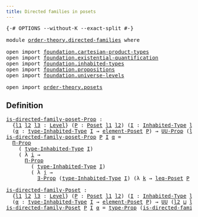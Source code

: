 ```yaml
---
title: Directed families in posets
---
```


<pre class="Agda"><a id="53" class="Symbol">{-#</a> <a id="57" class="Keyword">OPTIONS</a> <a id="65" class="Pragma">--without-K</a> <a id="77" class="Pragma">--exact-split</a> <a id="91" class="Symbol">#-}</a>

<a id="96" class="Keyword">module</a> <a id="103" href="order-theory.directed-families.html" class="Module">order-theory.directed-families</a> <a id="134" class="Keyword">where</a>

<a id="141" class="Keyword">open</a> <a id="146" class="Keyword">import</a> <a id="153" href="foundation.cartesian-product-types.html" class="Module">foundation.cartesian-product-types</a>
<a id="188" class="Keyword">open</a> <a id="193" class="Keyword">import</a> <a id="200" href="foundation.existential-quantification.html" class="Module">foundation.existential-quantification</a>
<a id="238" class="Keyword">open</a> <a id="243" class="Keyword">import</a> <a id="250" href="foundation.inhabited-types.html" class="Module">foundation.inhabited-types</a>
<a id="277" class="Keyword">open</a> <a id="282" class="Keyword">import</a> <a id="289" href="foundation.propositions.html" class="Module">foundation.propositions</a>
<a id="313" class="Keyword">open</a> <a id="318" class="Keyword">import</a> <a id="325" href="foundation.universe-levels.html" class="Module">foundation.universe-levels</a>

<a id="353" class="Keyword">open</a> <a id="358" class="Keyword">import</a> <a id="365" href="order-theory.posets.html" class="Module">order-theory.posets</a>
</pre>
## Definition

<pre class="Agda"><a id="is-directed-family-poset-Prop"></a><a id="413" href="order-theory.directed-families.html#413" class="Function">is-directed-family-poset-Prop</a> <a id="443" class="Symbol">:</a>
  <a id="447" class="Symbol">{</a><a id="448" href="order-theory.directed-families.html#448" class="Bound">l1</a> <a id="451" href="order-theory.directed-families.html#451" class="Bound">l2</a> <a id="454" href="order-theory.directed-families.html#454" class="Bound">l3</a> <a id="457" class="Symbol">:</a> <a id="459" href="Agda.Primitive.html#597" class="Postulate">Level</a><a id="464" class="Symbol">}</a> <a id="466" class="Symbol">(</a><a id="467" href="order-theory.directed-families.html#467" class="Bound">P</a> <a id="469" class="Symbol">:</a> <a id="471" href="order-theory.posets.html#731" class="Function">Poset</a> <a id="477" href="order-theory.directed-families.html#448" class="Bound">l1</a> <a id="480" href="order-theory.directed-families.html#451" class="Bound">l2</a><a id="482" class="Symbol">)</a> <a id="484" class="Symbol">(</a><a id="485" href="order-theory.directed-families.html#485" class="Bound">I</a> <a id="487" class="Symbol">:</a> <a id="489" href="foundation.inhabited-types.html#593" class="Function">Inhabited-Type</a> <a id="504" href="order-theory.directed-families.html#454" class="Bound">l3</a><a id="506" class="Symbol">)</a>
  <a id="510" class="Symbol">(</a><a id="511" href="order-theory.directed-families.html#511" class="Bound">α</a> <a id="513" class="Symbol">:</a> <a id="515" href="foundation.inhabited-types.html#735" class="Function">type-Inhabited-Type</a> <a id="535" href="order-theory.directed-families.html#485" class="Bound">I</a> <a id="537" class="Symbol">→</a> <a id="539" href="order-theory.posets.html#1145" class="Function">element-Poset</a> <a id="553" href="order-theory.directed-families.html#467" class="Bound">P</a><a id="554" class="Symbol">)</a> <a id="556" class="Symbol">→</a> <a id="558" href="foundation-core.propositions.html#1393" class="Function">UU-Prop</a> <a id="566" class="Symbol">(</a><a id="567" href="order-theory.directed-families.html#451" class="Bound">l2</a> <a id="570" href="Agda.Primitive.html#810" class="Primitive Operator">⊔</a> <a id="572" href="order-theory.directed-families.html#454" class="Bound">l3</a><a id="574" class="Symbol">)</a>
<a id="576" href="order-theory.directed-families.html#413" class="Function">is-directed-family-poset-Prop</a> <a id="606" href="order-theory.directed-families.html#606" class="Bound">P</a> <a id="608" href="order-theory.directed-families.html#608" class="Bound">I</a> <a id="610" href="order-theory.directed-families.html#610" class="Bound">α</a> <a id="612" class="Symbol">=</a>
  <a id="616" href="foundation-core.propositions.html#6694" class="Function">Π-Prop</a>
    <a id="627" class="Symbol">(</a> <a id="629" href="foundation.inhabited-types.html#735" class="Function">type-Inhabited-Type</a> <a id="649" href="order-theory.directed-families.html#608" class="Bound">I</a><a id="650" class="Symbol">)</a>
    <a id="656" class="Symbol">(</a> <a id="658" class="Symbol">λ</a> <a id="660" href="order-theory.directed-families.html#660" class="Bound">i</a> <a id="662" class="Symbol">→</a>
      <a id="670" href="foundation-core.propositions.html#6694" class="Function">Π-Prop</a>
        <a id="685" class="Symbol">(</a> <a id="687" href="foundation.inhabited-types.html#735" class="Function">type-Inhabited-Type</a> <a id="707" href="order-theory.directed-families.html#608" class="Bound">I</a><a id="708" class="Symbol">)</a>
        <a id="718" class="Symbol">(</a> <a id="720" class="Symbol">λ</a> <a id="722" href="order-theory.directed-families.html#722" class="Bound">j</a> <a id="724" class="Symbol">→</a>
          <a id="736" href="foundation.existential-quantification.html#1666" class="Function">∃-Prop</a> <a id="743" class="Symbol">(</a><a id="744" href="foundation.inhabited-types.html#735" class="Function">type-Inhabited-Type</a> <a id="764" href="order-theory.directed-families.html#608" class="Bound">I</a><a id="765" class="Symbol">)</a> <a id="767" class="Symbol">(λ</a> <a id="770" href="order-theory.directed-families.html#770" class="Bound">k</a> <a id="772" class="Symbol">→</a> <a id="774" href="order-theory.posets.html#1280" class="Function">leq-Poset</a> <a id="784" href="order-theory.directed-families.html#606" class="Bound">P</a> <a id="786" class="Symbol">(</a><a id="787" href="order-theory.directed-families.html#610" class="Bound">α</a> <a id="789" href="order-theory.directed-families.html#660" class="Bound">i</a><a id="790" class="Symbol">)</a> <a id="792" class="Symbol">(</a><a id="793" href="order-theory.directed-families.html#610" class="Bound">α</a> <a id="795" href="order-theory.directed-families.html#770" class="Bound">k</a><a id="796" class="Symbol">)</a> <a id="798" href="foundation-core.cartesian-product-types.html#590" class="Function Operator">×</a> <a id="800" href="order-theory.posets.html#1280" class="Function">leq-Poset</a> <a id="810" href="order-theory.directed-families.html#606" class="Bound">P</a> <a id="812" class="Symbol">(</a><a id="813" href="order-theory.directed-families.html#610" class="Bound">α</a> <a id="815" href="order-theory.directed-families.html#722" class="Bound">j</a><a id="816" class="Symbol">)</a> <a id="818" class="Symbol">(</a><a id="819" href="order-theory.directed-families.html#610" class="Bound">α</a> <a id="821" href="order-theory.directed-families.html#770" class="Bound">k</a><a id="822" class="Symbol">))))</a>

<a id="is-directed-family-Poset"></a><a id="828" href="order-theory.directed-families.html#828" class="Function">is-directed-family-Poset</a> <a id="853" class="Symbol">:</a>
  <a id="857" class="Symbol">{</a><a id="858" href="order-theory.directed-families.html#858" class="Bound">l1</a> <a id="861" href="order-theory.directed-families.html#861" class="Bound">l2</a> <a id="864" href="order-theory.directed-families.html#864" class="Bound">l3</a> <a id="867" class="Symbol">:</a> <a id="869" href="Agda.Primitive.html#597" class="Postulate">Level</a><a id="874" class="Symbol">}</a> <a id="876" class="Symbol">(</a><a id="877" href="order-theory.directed-families.html#877" class="Bound">P</a> <a id="879" class="Symbol">:</a> <a id="881" href="order-theory.posets.html#731" class="Function">Poset</a> <a id="887" href="order-theory.directed-families.html#858" class="Bound">l1</a> <a id="890" href="order-theory.directed-families.html#861" class="Bound">l2</a><a id="892" class="Symbol">)</a> <a id="894" class="Symbol">(</a><a id="895" href="order-theory.directed-families.html#895" class="Bound">I</a> <a id="897" class="Symbol">:</a> <a id="899" href="foundation.inhabited-types.html#593" class="Function">Inhabited-Type</a> <a id="914" href="order-theory.directed-families.html#864" class="Bound">l3</a><a id="916" class="Symbol">)</a>
  <a id="920" class="Symbol">(</a><a id="921" href="order-theory.directed-families.html#921" class="Bound">α</a> <a id="923" class="Symbol">:</a> <a id="925" href="foundation.inhabited-types.html#735" class="Function">type-Inhabited-Type</a> <a id="945" href="order-theory.directed-families.html#895" class="Bound">I</a> <a id="947" class="Symbol">→</a> <a id="949" href="order-theory.posets.html#1145" class="Function">element-Poset</a> <a id="963" href="order-theory.directed-families.html#877" class="Bound">P</a><a id="964" class="Symbol">)</a> <a id="966" class="Symbol">→</a> <a id="968" href="foundation-core.universe-levels.html#235" class="Primitive">UU</a> <a id="971" class="Symbol">(</a><a id="972" href="order-theory.directed-families.html#861" class="Bound">l2</a> <a id="975" href="Agda.Primitive.html#810" class="Primitive Operator">⊔</a> <a id="977" href="order-theory.directed-families.html#864" class="Bound">l3</a><a id="979" class="Symbol">)</a>
<a id="981" href="order-theory.directed-families.html#828" class="Function">is-directed-family-Poset</a> <a id="1006" href="order-theory.directed-families.html#1006" class="Bound">P</a> <a id="1008" href="order-theory.directed-families.html#1008" class="Bound">I</a> <a id="1010" href="order-theory.directed-families.html#1010" class="Bound">α</a> <a id="1012" class="Symbol">=</a> <a id="1014" href="foundation-core.propositions.html#1495" class="Function">type-Prop</a> <a id="1024" class="Symbol">(</a><a id="1025" href="order-theory.directed-families.html#413" class="Function">is-directed-family-poset-Prop</a> <a id="1055" href="order-theory.directed-families.html#1006" class="Bound">P</a> <a id="1057" href="order-theory.directed-families.html#1008" class="Bound">I</a> <a id="1059" href="order-theory.directed-families.html#1010" class="Bound">α</a><a id="1060" class="Symbol">)</a>
</pre>